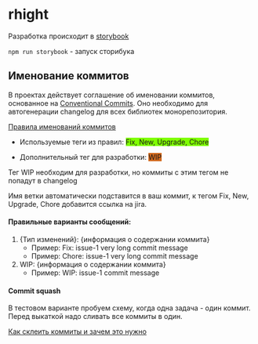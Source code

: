 # rhight

Разработка происходит в [storybook](https://storybook.js.org/)

`npm run storybook` - запуск сторибука

## Именование коммитов

В проектах действует соглашение об именовании коммитов, основанное на [Conventional Commits](https://www.conventionalcommits.org/en/v1.0.0/).
Оно необходимо для автогенерации changelog для всех библиотек монорепозитория.

[Правила именований коммитов](https://github.com/conventional-changelog/conventional-changelog/tree/master/packages/conventional-changelog-eslint)

- <p>Используемые теги из правил: <span style="background:chartreuse">Fix, New, Upgrade, Chore</span></p>
- <p>Дополнительный тег для разработки: <span style="background:chocolate">WIP</span></p>

Тег WIP необходим для разработки, но коммиты с этим тегом не попадут в changelog

Имя ветки автоматически подставится в ваш коммит, к тегом Fix, New, Upgrade, Chore добавится ссылка на jira.

#### Правильные варианты сообщений:

1. {Тип изменений}: {информация о содержании коммита}
    - Пример: Fix: issue-1 very long commit message
    - Пример: Chore: issue-1 very long commit message
2. WIP: {информация о содержании коммита}
    - Пример: WIP: issue-1 commit message

#### Commit squash

В тестовом варианте пробуем схему, когда одна задача - один коммит. Перед выкаткой надо сливать все коммиты в один.

[Как склеить коммиты и зачем это нужно](https://htmlacademy.ru/blog/useful/git/how-to-squash-commits-and-why-it-is-needed)